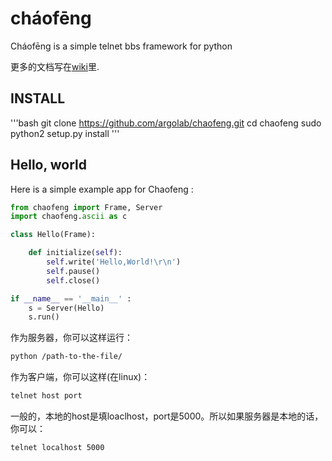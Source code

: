 cháofēng
========

Cháofēng is a simple telnet bbs framework for python

更多的文档写在[wiki](https://github.com/LTaoist/chaofeng/wiki)里.

INSTALL
--------

'''bash
git clone https://github.com/argolab/chaofeng.git
cd chaofeng
sudo python2 setup.py install
'''

Hello, world
------------

Here is a simple example app for Chaofeng :

```python
from chaofeng import Frame, Server
import chaofeng.ascii as c

class Hello(Frame):

    def initialize(self):
        self.write('Hello,World!\r\n')
        self.pause()
        self.close()

if __name__ == '__main__' :
    s = Server(Hello)
    s.run()
```

作为服务器，你可以这样运行：

```bash
python /path-to-the-file/
```

作为客户端，你可以这样(在linux)：

```bash
telnet host port
```

一般的，本地的host是填loaclhost，port是5000。所以如果服务器是本地的话，你可以：

```bash
telnet localhost 5000
```
